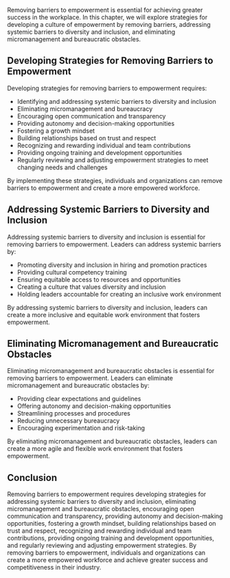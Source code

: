 
Removing barriers to empowerment is essential for achieving greater success in the workplace. In this chapter, we will explore strategies for developing a culture of empowerment by removing barriers, addressing systemic barriers to diversity and inclusion, and eliminating micromanagement and bureaucratic obstacles.

Developing Strategies for Removing Barriers to Empowerment
----------------------------------------------------------

Developing strategies for removing barriers to empowerment requires:

* Identifying and addressing systemic barriers to diversity and inclusion
* Eliminating micromanagement and bureaucracy
* Encouraging open communication and transparency
* Providing autonomy and decision-making opportunities
* Fostering a growth mindset
* Building relationships based on trust and respect
* Recognizing and rewarding individual and team contributions
* Providing ongoing training and development opportunities
* Regularly reviewing and adjusting empowerment strategies to meet changing needs and challenges

By implementing these strategies, individuals and organizations can remove barriers to empowerment and create a more empowered workforce.

Addressing Systemic Barriers to Diversity and Inclusion
-------------------------------------------------------

Addressing systemic barriers to diversity and inclusion is essential for removing barriers to empowerment. Leaders can address systemic barriers by:

* Promoting diversity and inclusion in hiring and promotion practices
* Providing cultural competency training
* Ensuring equitable access to resources and opportunities
* Creating a culture that values diversity and inclusion
* Holding leaders accountable for creating an inclusive work environment

By addressing systemic barriers to diversity and inclusion, leaders can create a more inclusive and equitable work environment that fosters empowerment.

Eliminating Micromanagement and Bureaucratic Obstacles
------------------------------------------------------

Eliminating micromanagement and bureaucratic obstacles is essential for removing barriers to empowerment. Leaders can eliminate micromanagement and bureaucratic obstacles by:

* Providing clear expectations and guidelines
* Offering autonomy and decision-making opportunities
* Streamlining processes and procedures
* Reducing unnecessary bureaucracy
* Encouraging experimentation and risk-taking

By eliminating micromanagement and bureaucratic obstacles, leaders can create a more agile and flexible work environment that fosters empowerment.

Conclusion
----------

Removing barriers to empowerment requires developing strategies for addressing systemic barriers to diversity and inclusion, eliminating micromanagement and bureaucratic obstacles, encouraging open communication and transparency, providing autonomy and decision-making opportunities, fostering a growth mindset, building relationships based on trust and respect, recognizing and rewarding individual and team contributions, providing ongoing training and development opportunities, and regularly reviewing and adjusting empowerment strategies. By removing barriers to empowerment, individuals and organizations can create a more empowered workforce and achieve greater success and competitiveness in their industry.
